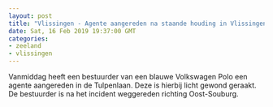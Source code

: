 ```yaml
---
layout: post
title: "Vlissingen - Agente aangereden na staande houding in Vlissingen"
date: Sat, 16 Feb 2019 19:37:00 GMT
categories: 
- zeeland 
- vlissingen 
---
```


Vanmiddag heeft een bestuurder van een blauwe Volkswagen Polo een agente aangereden in de Tulpenlaan. Deze is hierbij licht gewond geraakt. De bestuurder is na het incident weggereden richting Oost-Souburg.
